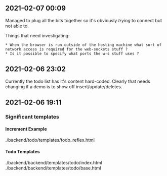 ## 2021-02-07 00:09
Managed to plug all the bits together so it's obviously *trying* to connect but not able to.

Things that need investigating:

    * When the browser is run outside of the hosting machine what sort of network access is required for the web-sockets stuff ?
    * Is it possible to specify what ports the w-s stuff uses ?

## 2021-02-06 23:02
Currently the todo list has it's content hard-coded. Clearly that needs changing if a demo is to show off insert/update/deletes.

## 2021-02-06 19:11
### Significant templates
#### Increment Example
./backend/todo/templates/todo_reflex.html
#### Todo Templates
./backend/backend/templates/todo/index.html
./backend/backend/templates/todo/base.html
